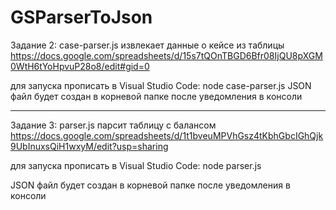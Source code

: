 # GSParserToJson
Задание 2:
case-parser.js извлекает данные о кейсе из таблицы
https://docs.google.com/spreadsheets/d/15s7tQOnTBGD6Bfr08IjQU8pXGM0WtH6tYoHpvuP28o8/edit#gid=0

для запуска прописать в Visual Studio Code:
node case-parser.js
JSON файл будет создан в корневой папке после уведомления в консоли

-------------------------------------------------------------------------------------------------------------------
Задание 3:
parser.js парсит таблицу с балансом
https://docs.google.com/spreadsheets/d/1t1bveuMPVhGsz4tKbhGbcIGhQjk9UbInuxsQiH1wxyM/edit?usp=sharing

для запуска прописать в Visual Studio Code:
node parser.js

JSON файл будет создан в корневой папке после уведомления в консоли
